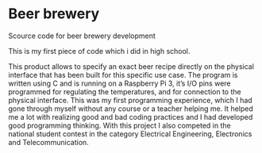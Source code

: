 # Beer brewery

Scource code for beer brewery development

This is my first piece of code which i did in high school.

This product allows to specify an exact beer recipe directly on the physical interface that has been built for this specific use case. The program is written using C and is running on a Raspberry Pi 3, it’s I/O pins were programmed for regulating the temperatures, and for connection to the physical interface. This was my first programming experience, which I had gone through myself without any course or a teacher helping me. It helped me a lot with realizing good and bad coding practices and I had developed good programming thinking.
With this project I also competed in the national student contest in the category Electrical Engineering, Electronics and Telecommunication.
